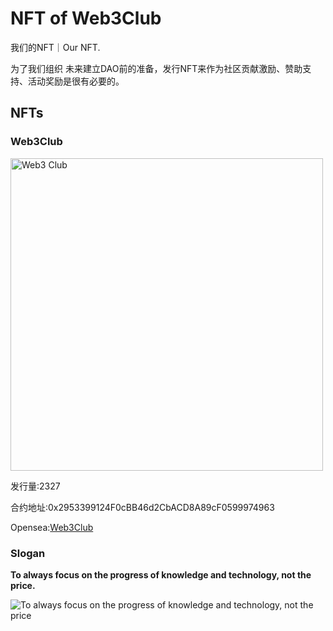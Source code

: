 # NFT of Web3Club
我们的NFT｜Our NFT.

为了我们组织 未来建立DAO前的准备，发行NFT来作为社区贡献激励、赞助支持、活动奖励是很有必要的。

## NFTs

### Web3Club

<img alt="Web3 Club" height="500" src="https://github.com/Web3-Club/NFT/assets/76860915/9599a426-2b35-4e4c-845f-6fbad1d3d4e2" width="500"/>

发行量:2327 

合约地址:0x2953399124F0cBB46d2CbACD8A89cF0599974963

Opensea:[Web3Club](https://opensea.io/assets/matic/0x2953399124f0cbb46d2cbacd8a89cf0599974963/84925260858913545797852925791820662612596522839900474158736812801772585224471)

### Slogan

**To always focus on the progress of knowledge and technology, not the price.**


![To always focus on the progress of knowledge and technology, not the price](https://github.com/Web3-Club/NFT/assets/76860915/142f7fa9-01a6-4c07-a1aa-5477e0ae60e1)




